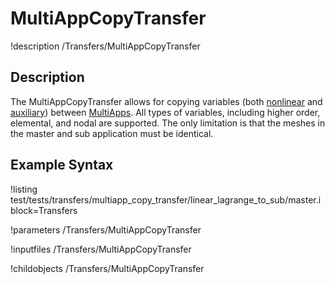 # MultiAppCopyTransfer


!description /Transfers/MultiAppCopyTransfer

## Description
The MultiAppCopyTransfer allows for copying variables (both [nonlinear](/Variables/index.md) and [auxiliary](/AuxVariables/index.md)) between [MultiApps](/MultiApps/index.md). All types of
variables, including higher order, elemental, and nodal are supported. The only limitation is that the
meshes in the master and sub application must be identical.

## Example Syntax
!listing test/tests/transfers/multiapp_copy_transfer/linear_lagrange_to_sub/master.i block=Transfers

!parameters /Transfers/MultiAppCopyTransfer

!inputfiles /Transfers/MultiAppCopyTransfer

!childobjects /Transfers/MultiAppCopyTransfer
